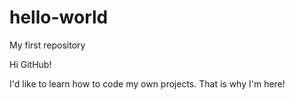 # hello-world
My first repository

Hi GitHub!

I'd like to learn how to code my own projects. That is why I'm here!
